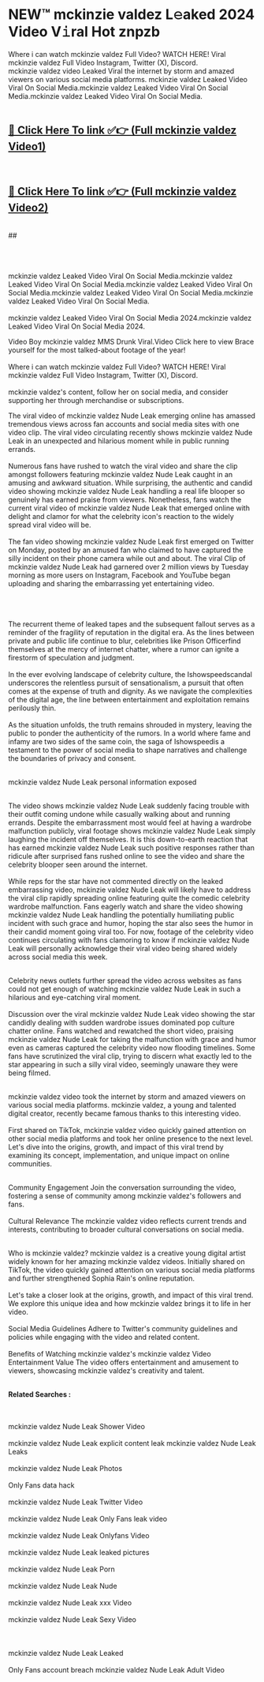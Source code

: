
# NEW™ mckinzie valdez L𝚎aked 2024 Video V𝚒ral Hot znpzb

Where i can watch mckinzie valdez Full Video? WATCH HERE! Viral mckinzie valdez Full Video Instagram, Twitter (X), Discord. <br>
mckinzie valdez video Leaked Viral the internet by storm and amazed viewers on various social media platforms. mckinzie valdez Leaked Video Viral On Social Media.mckinzie valdez Leaked Video Viral On Social Media.mckinzie valdez Leaked Video Viral On Social Media.<br>
 <br>

##  <a href="https://clipsfans.site?title=mckinzie_valdez&ref=git">🔴 Click Here To link ✅👉 (Full mckinzie valdez Video1) </a><br>
  <br>

##  <a href="https://clipsfans.site?title=mckinzie_valdez&ref=git">🔴 Click Here To link ✅👉 (Full mckinzie valdez Video2)</a><br>
  <br>
  ##


  <br>

  <br>

<br><br>
mckinzie valdez Leaked Video Viral On Social Media.mckinzie valdez Leaked Video Viral On Social Media.mckinzie valdez Leaked Video Viral On Social Media.mckinzie valdez Leaked Video Viral On Social Media.mckinzie valdez Leaked Video Viral On Social Media.
<br><br>
mckinzie valdez Leaked Video Viral On Social Media 2024.mckinzie valdez Leaked Video Viral On Social Media 2024.


Video Boy mckinzie valdez MMS Drunk Viral.Video Click here to view Brace yourself for the most talked-about footage of the year!
<br><br>
Where i can watch mckinzie valdez Full Video? WATCH HERE! Viral mckinzie valdez Full Video Instagram, Twitter (X), Discord.
<br><br>
mckinzie valdez's content, follow her on social media, and consider supporting her through merchandise or subscriptions.


The viral video of mckinzie valdez Nude Leak emerging online has amassed tremendous views across fan accounts and social media sites with one video clip. The viral video circulating recently shows mckinzie valdez Nude Leak in an unexpected and hilarious moment while in public running errands.
<br><br>
Numerous fans have rushed to watch the viral video and share the clip amongst followers featuring mckinzie valdez Nude Leak caught in an amusing and awkward situation. While surprising, the authentic and candid video showing mckinzie valdez Nude Leak handling a real life blooper so genuinely has earned praise from viewers. Nonetheless, fans watch the current viral video of mckinzie valdez Nude Leak that emerged online with delight and clamor for what the celebrity icon's reaction to the widely spread viral video will be.
<br><br>
The fan video showing mckinzie valdez Nude Leak first emerged on Twitter on Monday, posted by an amused fan who claimed to have captured the silly incident on their phone camera while out and about. The viral Clip of mckinzie valdez Nude Leak had garnered over 2 million views by Tuesday morning as more users on Instagram, Facebook and YouTube began uploading and sharing the embarrassing yet entertaining video.
<br><br>


<br><br>
The recurrent theme of leaked tapes and the subsequent fallout serves as a reminder of the fragility of reputation in the digital era. As the lines between private and public life continue to blur, celebrities like Prison Officerfind themselves at the mercy of internet chatter, where a rumor can ignite a firestorm of speculation and judgment.
<br><br>
In the ever evolving landscape of celebrity culture, the Ishowspeedscandal underscores the relentless pursuit of sensationalism, a pursuit that often comes at the expense of truth and dignity. As we navigate the complexities of the digital age, the line between entertainment and exploitation remains perilously thin.
<br><br>
As the situation unfolds, the truth remains shrouded in mystery, leaving the public to ponder the authenticity of the rumors. In a world where fame and infamy are two sides of the same coin, the saga of Ishowspeedis a testament to the power of social media to shape narratives and challenge the boundaries of privacy and consent.
<br><br>





mckinzie valdez Nude Leak personal information exposed
<br><br>



The video shows mckinzie valdez Nude Leak suddenly facing trouble with their outfit coming undone while casually walking about and running errands. Despite the embarrassment most would feel at having a wardrobe malfunction publicly, viral footage shows mckinzie valdez Nude Leak simply laughing the incident off themselves. It is this down-to-earth reaction that has earned mckinzie valdez Nude Leak such positive responses rather than ridicule after surprised fans rushed online to see the video and share the celebrity blooper seen around the internet.
<br><br>
While reps for the star have not commented directly on the leaked embarrassing video, mckinzie valdez Nude Leak will likely have to address the viral clip rapidly spreading online featuring quite the comedic celebrity wardrobe malfunction. Fans eagerly watch and share the video showing mckinzie valdez Nude Leak handling the potentially humiliating public incident with such grace and humor, hoping the star also sees the humor in their candid moment going viral too. For now, footage of the celebrity video continues circulating with fans clamoring to know if mckinzie valdez Nude Leak will personally acknowledge their viral video being shared widely across social media this week.
<br><br>

Celebrity news outlets further spread the video across websites as fans could not get enough of watching mckinzie valdez Nude Leak in such a hilarious and eye-catching viral moment.
<br><br>
Discussion over the viral mckinzie valdez Nude Leak video showing the star candidly dealing with sudden wardrobe issues dominated pop culture chatter online. Fans watched and rewatched the short video, praising mckinzie valdez Nude Leak for taking the malfunction with grace and humor even as cameras captured the celebrity video now flooding timelines. Some fans have scrutinized the viral clip, trying to discern what exactly led to the star appearing in such a silly viral video, seemingly unaware they were being filmed.
<br><br>


mckinzie valdez video took the internet by storm and amazed viewers on various social media platforms. mckinzie valdez, a young and talented digital creator, recently became famous thanks to this interesting video.
<br><br>
First shared on TikTok, mckinzie valdez video quickly gained attention on other social media platforms and took her online presence to the next level. Let's dive into the origins, growth, and impact of this viral trend by examining its concept, implementation, and unique impact on online communities.
<br><br>

Community Engagement Join the conversation surrounding the video, fostering a sense of community among mckinzie valdez's followers and fans.
<br><br>
Cultural Relevance The mckinzie valdez video reflects current trends and interests, contributing to broader cultural conversations on social media.
<br><br>




Who is mckinzie valdez? mckinzie valdez is a creative young digital artist widely known for her amazing mckinzie valdez videos. Initially shared on TikTok, the video quickly gained attention on various social media platforms and further strengthened Sophia Rain's online reputation.
<br><br>
Let's take a closer look at the origins, growth, and impact of this viral trend. We explore this unique idea and how mckinzie valdez brings it to life in her video.
<br><br>
Social Media Guidelines Adhere to Twitter's community guidelines and policies while engaging with the video and related content.
<br><br>
Benefits of Watching mckinzie valdez's mckinzie valdez Video Entertainment Value The video offers entertainment and amusement to viewers, showcasing mckinzie valdez's creativity and talent.
<br><br>




<strong>Related Searches :</strong>

<br><br>
mckinzie valdez Nude Leak Shower Video
<br><br>
mckinzie valdez Nude Leak explicit content leak
mckinzie valdez Nude Leak Leaks
<br><br>
mckinzie valdez Nude Leak Photos
<br><br>
Only Fans data hack
<br><br>
mckinzie valdez Nude Leak Twitter Video
<br><br>
mckinzie valdez Nude Leak Only Fans leak video
<br><br>
mckinzie valdez Nude Leak Onlyfans Video
<br><br>
mckinzie valdez Nude Leak leaked pictures
<br><br>
mckinzie valdez Nude Leak Porn
<br><br>
mckinzie valdez Nude Leak Nude
<br><br>
mckinzie valdez Nude Leak xxx Video
<br><br>
mckinzie valdez Nude Leak Sexy Video
<br><br>
<br><br>
mckinzie valdez Nude Leak Leaked
<br><br>
Only Fans account breach
mckinzie valdez Nude Leak Adult Video
<br><br>